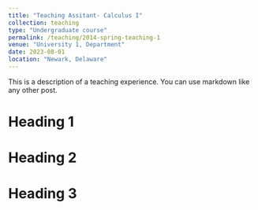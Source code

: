```yaml
---
title: "Teaching Assitant- Calculus I"
collection: teaching
type: "Undergraduate course"
permalink: /teaching/2014-spring-teaching-1
venue: "University 1, Department"
date: 2023-08-01
location: "Newark, Delaware"
---
```


This is a description of a teaching experience. You can use markdown like any other post.

Heading 1
======

Heading 2
======

Heading 3
======

